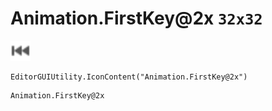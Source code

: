 # Animation.FirstKey@2x `32x32`
<img src="/img/Animation.FirstKey.png" width=32 height=32>

``` CSharp
EditorGUIUtility.IconContent("Animation.FirstKey@2x")
```
```
Animation.FirstKey@2x
```
